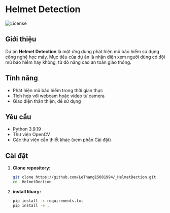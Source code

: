 # Helmet Detection

![License](https://img.shields.io/badge/license-MIT-blue.svg)

## Giới thiệu

Dự án **Helmet Detection** là một ứng dụng phát hiện mũ bảo hiểm sử dụng công nghệ học máy. Mục tiêu của dự án là nhận diện xem người dùng có đội mũ bảo hiểm hay không, từ đó nâng cao an toàn giao thông.

## Tính năng

- Phát hiện mũ bảo hiểm trong thời gian thực
- Tích hợp với webcam hoặc video từ camera
- Giao diện thân thiện, dễ sử dụng

## Yêu cầu

- Python 3.9.19
- Thư viện OpenCV
- Các thư viện cần thiết khác (xem phần Cài đặt)

## Cài đặt

1. **Clone repository:**

   ```bash
   git clone https://github.com/LeThang15081994/_HelmetDection.git
   cd _HelmetDection
2. **install libary:**
   ``` bash
   pip install -r requirements.txt
   pip install -e .

